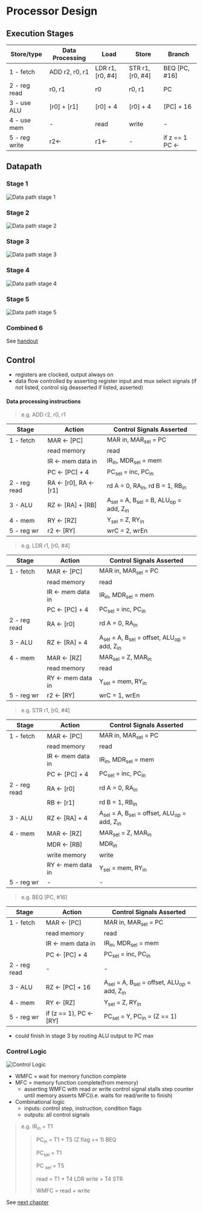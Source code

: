 Processor Design
=====================

Execution Stages
-------------------

| Store/type    | Data Processing | Load             | Store            | Branch          |
|---------------|-----------------|------------------|------------------|-----------------|
| 1 - fetch     | ADD r2, r0, r1  | LDR r1, [r0, #4] | STR r1, [r0, #4] | BEQ [PC, #16]   |
| 2 - reg read  | r0, r1          | r0               | r0, r1           | PC              |
| 3 - use ALU   | [r0] + [r1]     | [r0] + 4         | [r0] + 4         | [PC] + 16       |
| 4 - use mem   | -               | read             | write            | -               |
| 5 - reg write | r2<-            | r1<-             | -                | if z == 1 PC <- |

Datapath
----------------------

### Stage 1

![Data path stage 1][stage_1_datapath]

### Stage 2

![Data path stage 2][stage_2_datapath]

### Stage 3

![Data path stage 3][stage_3_datapath]

### Stage 4

![Data path stage 4][stage_4_datapath]

### Stage 5

![Data path stage 5][stage_5_datapath]

### Combined 6

See [handout][datapath_handout]

Control
---------------------

* registers are clocked, output always on
* data flow controlled by asserting register input and mux select signals (if not listed, control sig deasserted if listed, asserted)

####  Data processing instructions

> e.g. ADD r2, r0, r1

| Stage        | Action                 | Control Signals Asserted             |
|--------------|------------------------|--------------------------------------|
| 1 - fetch    | MAR <- [PC]            | MAR in, MAR<sub>sel</sub> = PC                  |
|              | read memory            | read                                 |
|              | IR <- mem data in      | IR<sub>in</sub>, MDR<sub>sel</sub> = mem                   |
|              | PC <- [PC] + 4         | PC<sub>sel</sub> = inc, PC<sub>in</sub>                    |
| 2 - reg read | RA <- [r0], RA <- [r1] | rd A = 0, RA<sub>in</sub>, rd B = 1, RB<sub>in</sub>       |
| 3 - ALU      | RZ <- [RA] + [RB]      | A<sub>sel</sub> = A, B<sub>sel</sub> = B, ALU<sub>op</sub> = add, Z<sub>in</sub> |
| 4 - mem      | RY <- [RZ]             | Y<sub>sel</sub> = Z, RY<sub>in</sub>                       |
| 5 - reg wr   | r2 <- [RY]             |  wrC = 2, wrEn                       |

> e.g. LDR r1, [r0, #4]

| Stage        | Action                 | Control Signals Asserted             |
|--------------|------------------------|--------------------------------------|
| 1 - fetch    | MAR <- [PC]            | MAR in, MAR<sub>sel</sub> = PC       |
|              | read memory            | read                                 |
|              | IR <- mem data in      | IR<sub>in</sub>, MDR<sub>sel</sub> = mem|
|              | PC <- [PC] + 4         | PC<sub>sel</sub> = inc, PC<sub>in</sub> |
| 2 - reg read | RA <- [r0]             | rd A = 0, RA<sub>in</sub>            |
| 3 - ALU      | RZ <- [RA] + 4         | A<sub>sel</sub> = A, B<sub>sel</sub> = offset, ALU<sub>op</sub> = add, Z<sub>in</sub> |
| 4 - mem      | MAR <- [RZ]            | MAR<sub>sel</sub> = Z, MAR<sub>in</sub>|
|              | read memory            | read                                  |
|              | RY <- mem data in      | Y<sub>sel</sub> = mem, RY<sub>in</sub>|
| 5 - reg wr   | r2 <- [RY]             | wrC = 1, wrEn                                      |

> e.g. STR r1, [r0, #4]

| Stage        | Action                 | Control Signals Asserted             |
|--------------|------------------------|--------------------------------------|
| 1 - fetch    | MAR <- [PC]            | MAR in, MAR<sub>sel</sub> = PC       |
|              | read memory            | read                                 |
|              | IR <- mem data in      | IR<sub>in</sub>, MDR<sub>sel</sub> = mem|
|              | PC <- [PC] + 4         | PC<sub>sel</sub> = inc, PC<sub>in</sub> |
| 2 - reg read | RA <- [r0]             | rd A = 0, RA<sub>in</sub>            |
|              | RB <- [r1]             | rd B = 1, RB<sub>in</sub>            |
| 3 - ALU      | RZ <- [RA] + 4         | A<sub>sel</sub> = A, B<sub>sel</sub> = offset, ALU<sub>op</sub> = add, Z<sub>in</sub> |
| 4 - mem      | MAR <- [RZ]            | MAR<sub>sel</sub> = Z, MAR<sub>in</sub>|
|              | MDR <- [RB]            | MDR<sub>in</sub>                     |
|              | write memory           | write                                |
|              | RY <- mem data in      | Y<sub>sel</sub> = mem, RY<sub>in</sub>|
| 5 - reg wr   | -                      | -                                     |

> e.g. BEQ [PC, #16]

| Stage        | Action                 | Control Signals Asserted             |
|--------------|------------------------|--------------------------------------|
| 1 - fetch    | MAR <- [PC]            | MAR in, MAR<sub>sel</sub> = PC       |
|              | read memory            | read                                 |
|              | IR <- mem data in      | IR<sub>in</sub>, MDR<sub>sel</sub> = mem|
|              | PC <- [PC] + 4         | PC<sub>sel</sub> = inc, PC<sub>in</sub> |
| 2 - reg read | -                      | -                                    |
| 3 - ALU      | RZ <- [PC] + 16        | A<sub>sel</sub> = A, B<sub>sel</sub> = offset, ALU<sub>op</sub> = add, Z<sub>in</sub> |
| 4 - mem      | RY <- [RZ]             | Y<sub>sel</sub> = Z, RY<sub>in</sub>|
| 5 - reg wr   | if (z == 1), PC <- [RY]| PC<sub>sel</sub> = Y, PC<sub>in</sub> = (Z == 1)|

* could finish in stage 3 by routing ALU output to PC max

### Control Logic

![Control Logic][control_logic]

* WMFC = wait for memory function complete
* MFC = memory function complete(from memory)
  * asserting WMFC with read or write control signal stalls step counter until memory asserts MFC(i.e. waits for read/write to finish)
* Combinational logic
  * inputs: control step, instruction, condition flags
  * outputs: all control signals

> e.g. IR<sub>in</sub> = T1
>>
>>  PC<sub>in</sub> = T1 + T5 (Z flag == 1) BEQ
>>
>> PC<sub>sel</sub> = T1
>>
>> PC <sub>sel</sub> = T5
>>
>> read = T1 + T4 LDR
>> write = T4 STR
>>
>> WMFC = read + write

See [next chapter][8_pipelining]
<!-- IDs of images -->
[stage_1_datapath]: ./img/stage_1_datapath.png
[stage_2_datapath]: ./img/stage_2_datapath.png
[stage_3_datapath]: ./img/stage_3_datapath.png
[stage_4_datapath]: ./img/stage_4_datapath.png
[stage_5_datapath]: ./img/stage_5_datapath.png
[control_logic]: ./img/control_logic.png

[datapath_handout]: ./docs/processor.pdf
[8_pipelining]: ./8_pipelining.html

